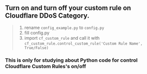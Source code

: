 ## Turn on and turn off your custom rule on Cloudflare DDoS Category.
> 1. rename ``config_example.py`` to ``config.py``
> 2. fill config.py
> 3. import ``cf_custom_rule`` and call it with ``cf_custom_rule.control_custom_rule('Custom Rule Name', True/False)``


### This is only for studying about Python code for control Cloudflare Custom Rules's on/off
